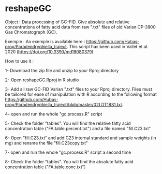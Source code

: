 # reshapeGC

Object : Data processing of GC-FID. Give absolute and relative concentrations of fatty acid data from raw ".txt" files of old Varian CP-3800 Gas Chromatograph (GC).

Exemple : An exemple is available here : https://github.com/Hubas-prog/Paradendryphiella_traject. This script has been used in Vallet et al. 2020 (https://doi.org/10.3390/md18080379)

How to use it :

1- Download the zip file and unzip to your Rproj directory

2- Open reshapeGC.Rproj in R studio

3- Add all raw GC-FID Varian ".txt" files to your Rproj directory. Files must be tailored for ease of manipulation with R according to the following format https://github.com/Hubas-prog/Paradendryphiella_traject/blob/master/02LDT18S1.txt.

4- open and run the whole "gc.process.R" script

5- Check the folder "tables". You will find the relative fatty acid concentration table ("FA.table.percent.txt") and a file named "fill.C23.txt"

6- Open "fill.C23.txt" and add C23 internal standard and sample weights (in mg) and rename the file "fill.C23copy.txt"

7- open and run the whole "gc.process.R" script a second time

8- Check the folder "tables". You will find the absolute fatty acid concentration table ("FA.table.conc.txt")
